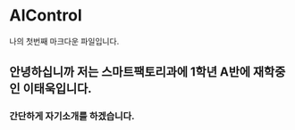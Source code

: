 # AIControl

나의 첫번째 마크다운 파일입니다.

## 안녕하십니까 저는 스마트팩토리과에 1학년 A반에 재학중인 이태욱입니다. 

### 간단하게 자기소개를 하겠습니다.


